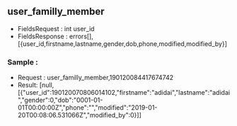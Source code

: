 
## user_familly_member
- FieldsRequest : int user_id
- FieldsResponse : errors[],[{user_id,firstname,lastname,gender,dob,phone,modified,modified_by}]

### Sample : 
- Request : user_familly_member,190120084417674742
- Result: [null,[{"user_id":190120070806014102,"firstname":"adidai","lastname":"adidai","gender":0,"dob":"0001-01-01T00:00:00Z","phone":"","modified":"2019-01-20T00:08:06.531066Z","modified_by":0}]]